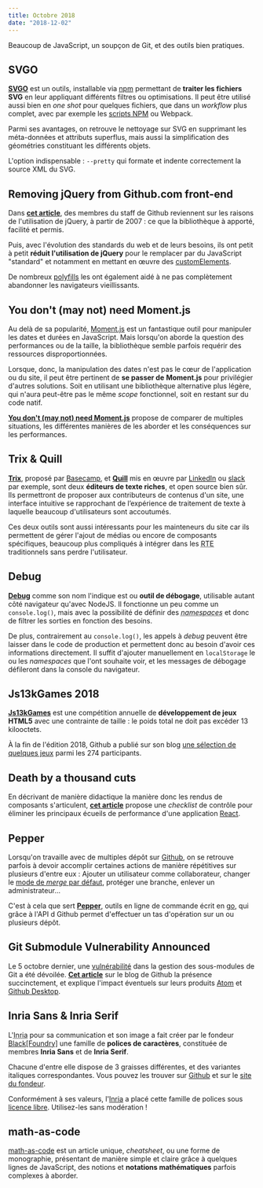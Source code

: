 ```yaml
---
title: Octobre 2018
date: "2018-12-02"
---
```


Beaucoup de JavaScript, un soupçon de Git, et des outils bien pratiques.

## SVGO

**[SVGO][]** est un outils, installable via [npm][] permettant de
**traiter les fichiers SVG** en leur appliquant différents filtres ou
optimisations. Il peut être utilisé aussi bien en *one shot* pour
quelques fichiers, que dans un *workflow* plus complet, avec par
exemple les [scripts NPM][] ou Webpack.

Parmi ses avantages, on retrouve le nettoyage sur SVG en supprimant
les méta-données et attributs superflus, mais aussi la
simplification des géométries constituant les différents objets.

L'option indispensable : `--pretty` qui formate et indente
correctement la source XML du SVG.

[SVGO]: https://github.com/svg/svgo
[npm]: https://www.npmjs.com/package/svgo
[scripts NPM]: https://docs.npmjs.com/cli/run-script

## Removing jQuery from Github.com front-end

Dans **[cet article][github jquery]**, des membres du staff de Github
reviennent sur les raisons de l'utilisation de jQuery, à partir de
2007&nbsp;: ce que la bibliothèque à apporté, facilité et permis.

Puis, avec l'évolution des standards du web et de leurs besoins, ils ont
petit à petit **réduit l'utilisation de jQuery** pour le remplacer par
du JavaScript "standard" et notamment en mettant en œuvre des
[customElements][].

De nombreux [polyfills][] les ont également aidé à ne pas complètement
abandonner les navigateurs vieillissants.

[github jquery]: https://githubengineering.com/removing-jquery-from-github-frontend/
[customElements]: https://developer.mozilla.org/fr/docs/Web/API/Window/customElements
[polyfills]: https://fr.wikipedia.org/wiki/Polyfill "prothèse d'émulation"

## You don't (may not) need Moment.js

Au delà de sa popularité, [Moment.js][] est un fantastique outil pour
manipuler les dates et durées en JavaScript. Mais lorsqu'on aborde la
question des performances ou de la taille, la bibliothèque semble
parfois requérir des ressources disproportionnées.

Lorsque, donc, la manipulation des dates n'est pas le cœur de
l'application ou du site, il peut être pertinent de **se passer de**
**Moment.js** pour privilégier d'autres solutions. Soit en utilisant une
bibliothèque alternative plus légère, qui n'aura peut-être pas le même
*scope* fonctionnel, soit en restant sur du code natif.

**[You don't (may not) need Moment.js][YDNM]** propose de comparer de
multiples situations, les différentes manières de les aborder et les
conséquences sur les performances.

[Moment.js]: https://momentjs.com/
[YDNM]: https://github.com/you-dont-need/You-Dont-Need-Momentjs

## Trix & Quill

**[Trix][]**, proposé par [Basecamp][], et **[Quill][]** mis en œuvre
par [LinkedIn][] ou [slack][] par exemple, sont deux
**éditeurs de texte riches**, et open source bien sûr. Ils permettront
de proposer aux contributeurs de contenus d'un site, une interface
intuitive se rapprochant de l’expérience de traitement de texte à
laquelle beaucoup d'utilisateurs sont accoutumés.

Ces deux outils sont aussi intéressants pour les mainteneurs du site
car ils permettent de gérer l'ajout de médias ou encore de composants
spécifiques, beaucoup plus compliqués à intégrer dans les
<abbr title="Rich-Text Editors, ou éditeurs de texte formaté">RTE</abbr>
traditionnels sans perdre l'utilisateur.

[Trix]: https://github.com/basecamp/trix
[Quill]: https://basecamp.com/
[Basecamp]: https://github.com/quilljs/quill/
[LinkedIn]: http://linkedin.com/
[slack]: https://slack.com/

## Debug

**[Debug][]** comme son nom l'indique est ou **outil de débogage**,
utilisable autant côté navigateur qu'avec NodeJS. Il fonctionne un peu
comme un `console.log()`, mais avec la possibilité de définir des
*<abbr title="espaces de nommage">namespaces</abbr>* et donc de filtrer
les sorties en fonction des besoins.

De plus, contrairement au `console.log()`, les appels à *debug* peuvent
être laisser dans le code de production et permettent donc au besoin
d'avoir ces informations directement. Il suffit d'ajouter manuellement
en `localStorage` le ou les *namespaces* que l'ont souhaite voir, et les
messages de débogage défileront dans la console du navigateur.

[Debug]: https://github.com/visionmedia/debug

## Js13kGames 2018

**[Js13kGames][]** est une compétition annuelle de
**développement de jeux HTML5** avec une contrainte de taille : le poids
total ne doit pas excéder 13 kilooctets.

À la fin de l'édition 2018, Github a publié sur son blog
[une sélection de quelques jeux][Github Js13k] parmi les 274
participants.

[Js13kGames]: http://js13kgames.com/
[Github Js13k]: https://blog.github.com/2018-10-05-js13kgames-highlights-2018/

## Death by a thousand cuts

En décrivant de manière didactique la manière donc les rendus de
composants s'articulent, **[cet article][Death by a thousand cuts]**
propose une *checklist* de contrôle pour éliminer les principaux écueils
de performance d'une application [React][].

[Death by a thousand cuts]: https://logrocket-blog.ghost.io/death-by-a-thousand-cuts-a-checklist-for-eliminating-common-react-performance-issues/ "Death by a thousand cuts - a checklist for eliminating common React performance issues"
[React]: https://reactjs.org/

## Pepper

Lorsqu'on travaille avec de multiples dépôt sur [Github][], on se
retrouve parfois à devoir accomplir certaines actions de manière
répétitives sur plusieurs d'entre eux : Ajouter un utilisateur comme
collaborateur, changer le
[mode de *merge* par défaut](https://help.github.com/articles/about-pull-request-merges/),
protéger une branche, enlever un administrateur…

C'est à cela que sert **[Pepper][]**, outils en ligne de commande écrit
en [go][], qui grâce à l'API d Github permet d'effectuer un tas
d'opération sur un ou plusieurs dépôt.

[Github]: https://github.com
[Pepper]: https://github.com/genuinetools/pepper/
[go]: https://golang.org/

## Git Submodule Vulnerability Announced

Le 5 octobre dernier, une [vulnérabilité][Git CVE] dans la gestion des
sous-modules de Git a été dévoilée.
**[Cet article][Git Submodule Vulnerability Announced]** sur le blog de
Github la présence succinctement, et explique l'impact éventuels sur
leurs produits [Atom][] et [Github Desktop][].

[Git CVE]: https://nvd.nist.gov/vuln/detail/CVE-2018-17456 "CVE-2018-17456"
[Git Submodule Vulnerability Announced]: https://blog.github.com/2018-10-05-git-submodule-vulnerability/
[Atom]: https://atom.io/
[Github Desktop]: https://desktop.github.com/

## Inria Sans & Inria Serif

L'<abbr title="Institut national de recherche en informatique et en automatique">Inria</abbr>
pour sa communication et son image a fait créer par le fondeur
[Black&#91;Foundry&#93;][BlackFoundry] une famille de
**polices de caractères**, constituée de membres  **Inria Sans** et de
**Inria Serif**.

Chacune d'entre elle dispose de 3 graisses différentes, et des variantes
italiques correspondantes. Vous pouvez les trouver sur
[Github][Github InriaFonts] et sur le [site du fondeur][].

Conformément à ses valeurs, l'[Inria][] a placé cette famille de polices
sous [licence libre][Licence SIL].  Utilisez-les sans modération !

[BlackFoundry]: https://black-foundry.com/ "Black Foundry"
[Github InriaFonts]: https://github.com/BlackFoundry/InriaFonts	"Inria Sans and Inria Serif"
[site du fondeur]: https://black-foundry.com/blog/inria-serif-and-inria/	"Inria Serif and Inria Sans"
[Inria]: https://www.inria.fr/ "Institut national de recherche en informatique et en automatique"
[Licence SIL]: https://github.com/BlackFoundry/InriaFonts/blob/master/LICENSE.txt	"SIL Open Font License 1.1"

## math-as-code

[math-as-code][] est un article unique, *cheatsheet*, ou une forme de
monographie, présentant de manière simple et claire grâce à quelques
lignes de JavaScript, des notions et **notations mathématiques** parfois
complexes à aborder.

[math-as-code]: https://github.com/Jam3/math-as-code

















